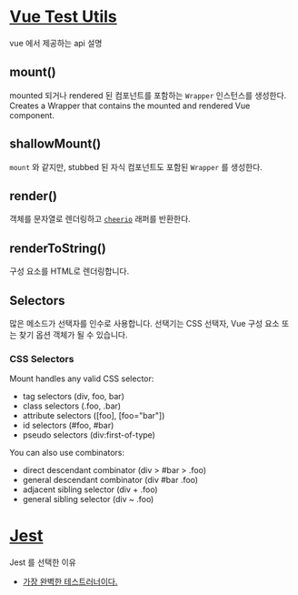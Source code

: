 # [Vue Test Utils](https://vue-test-utils.vuejs.org/guides/#getting-started)
vue 에서 제공하는 api 설명

## mount()
mounted 되거나 rendered 된 컴포넌트를 포함하는 `Wrapper` 인스턴스를 생성한다.
Creates a Wrapper that contains the mounted and rendered Vue component.

## shallowMount()
`mount` 와 같지만, stubbed 된 자식 컴포넌트도 포함된 `Wrapper` 를 생성한다.

## render()
객체를 문자열로 렌더링하고 [`cheerio`](https://github.com/cheeriojs/cheerio) 래퍼를 반환한다.

## renderToString()
구성 요소를 HTML로 렌더링합니다.

## Selectors
많은 메소드가 선택자를 인수로 사용합니다. 선택기는 CSS 선택자, Vue 구성 요소 또는 찾기 옵션 객체가 될 수 있습니다.

### CSS Selectors

Mount handles any valid CSS selector:

- tag selectors (div, foo, bar)
- class selectors (.foo, .bar)
- attribute selectors ([foo], [foo="bar"])
- id selectors (#foo, #bar)
- pseudo selectors (div:first-of-type)

You can also use combinators:

- direct descendant combinator (div > #bar > .foo)
- general descendant combinator (div #bar .foo)
- adjacent sibling selector (div + .foo)
- general sibling selector (div ~ .foo)

# [Jest](https://jestjs.io/docs/en/snapshot-testing)

Jest 를 선택한 이유
- [가장 완벽한 테스트러너이다.](https://vue-test-utils.vuejs.org/guides/#getting-started)
